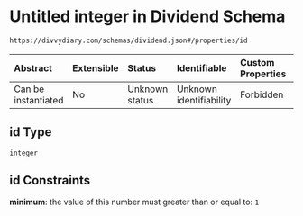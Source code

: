 # Untitled integer in Dividend Schema

```txt
https://divvydiary.com/schemas/dividend.json#/properties/id
```

| Abstract            | Extensible | Status         | Identifiable            | Custom Properties | Additional Properties | Access Restrictions | Defined In                                                             |
| :------------------ | :--------- | :------------- | :---------------------- | :---------------- | :-------------------- | :------------------ | :--------------------------------------------------------------------- |
| Can be instantiated | No         | Unknown status | Unknown identifiability | Forbidden         | Allowed               | none                | [dividend.json\*](../src/schemas/dividend.json "open original schema") |

## id Type

`integer`

## id Constraints

**minimum**: the value of this number must greater than or equal to: `1`
